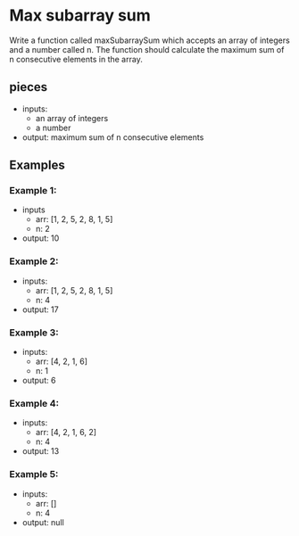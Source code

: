 # Max subarray sum
Write a function called maxSubarraySum 
which accepts an array of integers and a number called n. 
The function should calculate the maximum sum of n consecutive elements
in the array.

## pieces
- inputs: 
  - an array of integers
  - a number
- output: maximum sum of n consecutive elements

## Examples
### Example 1:
- inputs
  - arr: [1, 2, 5, 2, 8, 1, 5]
  - n: 2
- output: 10

### Example 2:
- inputs:
  - arr: [1, 2, 5, 2, 8, 1, 5]
  - n: 4
- output: 17

### Example 3:
- inputs: 
  - arr: [4, 2, 1, 6]
  - n: 1
- output: 6

### Example 4:
- inputs: 
  - arr: [4, 2, 1, 6, 2]
  - n: 4
- output: 13

### Example 5:
- inputs: 
  - arr: []
  - n: 4
- output: null

